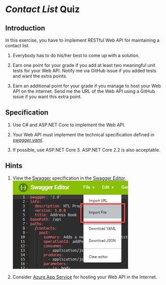 # *Contact List* Quiz

## Introduction

In this exercise, you have to implement RESTful Web API for maintaining a contact list.

1. Everybody has to do his/her best to come up with a solution.

1. Earn one point for your grade if you add at least two meaningful unit tests for your Web API. Notify me via GitHub issue if you added tests and want the extra points.

1. Earn an additional point for your grade if you manage to host your Web API on the internet. Send me the URL of the Web API using a GitHub issue if you want this extra point.

## Specification

1. Use C# and ASP.NET Core to implement the Web API.

1. Your Web API must implement the technical specification defined in [*swagger.yaml*](swagger.yaml).

1. If possible, use ASP.NET Core 3. ASP.NET Core 2.2 is also acceptable.

## Hints

1. View the [Swagger](https://swagger.io/) specification in the [Swagger Editor](https://editor.swagger.io).<br/>
   ![Swagger Editor](swagger-editor.png)

1. Consider [Azure App Service](https://docs.microsoft.com/en-us/aspnet/core/tutorials/publish-to-azure-webapp-using-vs) for hosting your Web API in the Internet.
